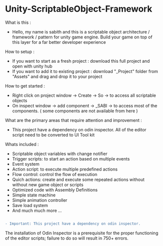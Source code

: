 # Unity-ScriptableObject-Framework

What is this : 
<ul> <li> Hello, my name is sabith and this is a scriptable object architecture / framework / pattern for unity game engine. Build your game on top of this layer for a far better developer experience</li></ul>

How to setup :
<ul>
  <li>If you want to start as a fresh project : download this full project and open with unity hub</li>
  <li>If you want to add it to existing project : download "_Project" folder from "Assets" and drag and drop it to your project </li>
</ul>

How to get started :
<ul>
  <li>Right click on project window -> Create -> So -> to access all scriptable objects</li>
  <li>On inspect window -> add component -> _SABI -> to access most of the components. ( some components are not available from here )</li>
</ul>

What are the primary areas that require attention and improvement :
<ul> <li>This project have a dependency on odin inspector. All of the editor script need to be converted to UI Tool kit </li></ul>

Whats included : 
<ul>
  <li> Scriptable object variables with change notifier </li>
  <li> Trigger scripts: to start an action based on multiple events </li>
  <li> Event system </li>
  <li> Action script: to execute multiple predefined actions </li>
  <li> Flow control: control the flow of execution </li>
  <li> Quich actions: create and execute some repeated actions without without new game object or scripts </li>
  <li> Optimized code with Assembly Definitions </li>
  <li> Simple state machine </li>
  <li> Simple animation controller </li>
  <li> Save load system </li>
  <li> And much much more ... </li>
</ul>

```diff

- Important: This project have a dependency on odin inspector.

```
 The installation of Odin Inspector is a prerequisite for the proper functioning of the editor scripts; failure to do so will result in 750+ errors.
